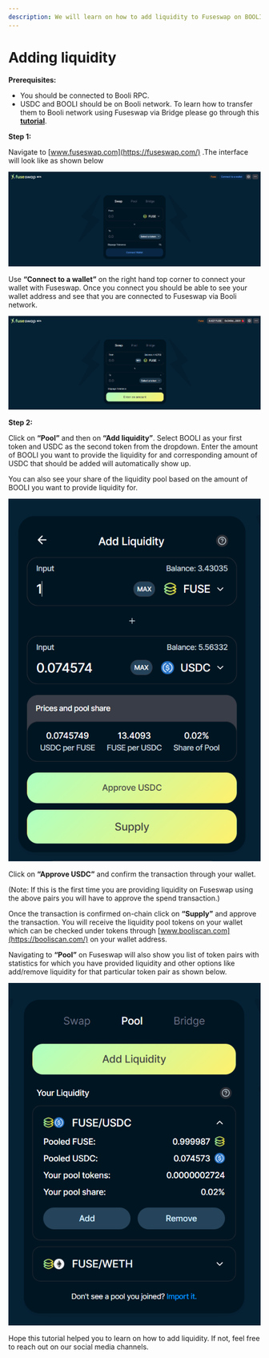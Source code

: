 ```yaml
---
description: We will learn on how to add liquidity to Fuseswap on BOOLI/USDC pair.
---
```


# Adding liquidity

**Prerequisites:**

* You should be connected to Booli RPC.
* USDC and BOOLI should be on Booli network. To learn how to transfer them to Booli network using Fuseswap via Bridge please go through this [**tutorial**](https://docs.booliscan.com/the-fuse-chain/token-bridges/transfer-fuse-using-bridge-on-fuseswap).

**Step 1:**

Navigate to [www.fuseswap.com](https://fuseswap.com/) .The interface will look like as shown below

![](../.gitbook/assets/0%20%287%29.png)

Use **“Connect to a wallet”** on the right hand top corner to connect your wallet with Fuseswap. Once you connect you should be able to see your wallet address and see that you are connected to Fuseswap via Booli network.

![](../.gitbook/assets/1%20%2810%29.png)

  
**Step 2:**

Click on **“Pool”** and then on **“Add liquidity”**. Select BOOLI as your first token and USDC as the second token from the dropdown. Enter the amount of BOOLI you want to provide the liquidity for and corresponding amount of USDC that should be added will automatically show up.

You can also see your share of the liquidity pool based on the amount of BOOLI you want to provide liquidity for.

![](../.gitbook/assets/2%20%2810%29.png)

Click on **“Approve USDC”** and confirm the transaction through your wallet.

\(Note: If this is the first time you are providing liquidity on Fuseswap using the above pairs you will have to approve the spend transaction.\)

Once the transaction is confirmed on-chain click on **“Supply”** and approve the transaction. You will receive the liquidity pool tokens on your wallet which can be checked under tokens through [www.booliscan.com](https://booliscan.com/) on your wallet address.

Navigating to **“Pool”** on Fuseswap will also show you list of token pairs with statistics for which you have provided liquidity and other options like add/remove liquidity for that particular token pair as shown below.

![](../.gitbook/assets/3%20%289%29.png)

Hope this tutorial helped you to learn on how to add liquidity. If not, feel free to reach out on our social media channels.

